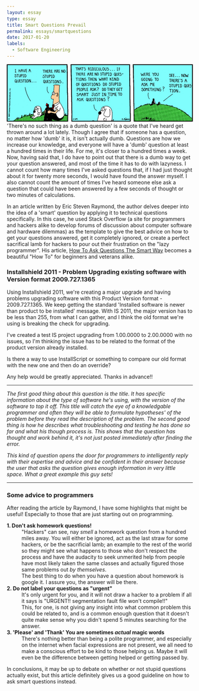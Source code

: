 ```yaml
---
layout: essay
type: essay
title: Smart Questions Prevail
permalink: essays/smartquestions
date: 2017-01-20
labels:
  - Software Engineering
---
```

<img class="ui large center floated rounded image" src="../images/dilbert.jpg">
'There's no such thing as a dumb question' is a quote that I've heard get thrown around a lot lately. Though I agree that if someone has a question, no matter how 'dumb' it is, it isn't actually dumb. Questions are how we increase our knowledge, and everyone will have a 'dumb' question at least a hundred times in their life. For me, it's closer to a hundred times a week. Now, having said that, I do have to point out that there is a dumb way to get your question answered, and most of the time it has to do with lazyness. I cannot count how many times I've asked questions that, if I had just thought about it for twenty more seconds, I would have found the answer myself. I also cannot count the amount of times I've heard someone else ask a question that could have been answered by a few seconds of thought or two minutes of calculations.

In an article written by Eric Steven Raymond, the author delves deeper into the idea of a 'smart' question by applying it to technical questions specifically. In this case, he used Stack Overflow (a site for programmers and hackers alike to develop forums of discussion about computer software and hardware dilemmas) as the template to give the best advice on how to get your questions answered, get it completely ignored, or create a perfect sacrifical lamb for hackers to pour out their frustration on the "lazy programmer". His article, [How To Ask Questions The Smart Way]("http://www.catb.org/esr/faqs/smart-questions.html") becomes a beautiful "How To" for beginners and veterans alike.

<h3> Installshield 2011 - Problem Upgrading existing software with Version format 2009.727.1365 </h3>
Using Installshield 2011, we're creating a major upgrade and having problems upgrading software with this Product Version format - 2009.727.1365. We keep getting the standard 'Installed software is newer than product to be installed' message. With IS 2011, the major version has to be less than 255, from what I can gather, and I think the old format we're using is breaking the check for upgrading.

I've created a test IS project upgrading from 1.00.0000 to 2.00.0000 with no issues, so I'm thinking the issue has to be related to the format of the product version already installed.

Is there a way to use InstallScript or something to compare our old format with the new one and then do an override?

Any help would be greatly appreciated. Thanks in advance!!

---
*The first good thing about this question is the title. It has specific information about the type of software he's using, with the version of the software to top it off. This title will catch the eye of a knowledgable programmer and often they will be able to formulate hypotheses' of the problem before they read the description of the problem. The second good thing is how he describes what troubleshooting and testing he has done so far and what his though process is. This shows that the question has thought and work behind it, it's not just posted immediately after finding the error.*

*This kind of question opens the door for programmers to intelligently reply with their expertise and advice and be confident in their answer because the user that asks the question gives enough information in very little space. What a great example this guy sets!*

---
<h3> Some advice to programmers</h3>
<p>After reading the article by Raymond, I have some highlights that might be useful! Especially to those that are just starting out on programming.</p>
<dl>
<dt><strong>1. Don't ask homework questions!</strong></dt>
  <dd>"Hackers" can see, nay<i> smell </i>a homework question from a hundred miles away. You will either be ignored, act as the last straw for some hackers, or be the sacrificial lamb; an example to the rest of the world so they might see what happens to those who don't respect the process and have the audacity to seek unmerited help from people have most likely taken the same classes and actually figured those same problems out<i> by themselves</i>.</dd>
  <dd>The best thing to do when you have a question about homework is google it. I assure you, the answer will be there.</dd>
  <dt><strong>2. Do not label your questions as "urgent"</strong></dt>
  <dd>It's only urgent for you, and it will not draw a hacker to a problem if all it says is "URGENT!! segmentation fault file won't compile!!"</dd>
  <dd>This, for one, is not giving any insight into what common problem this could be related to, and is a common enough question that it doesn't quite make sense why you didn't spend 5 minutes searching for the answer.</dd>
  <dt><strong>3. 'Please' and 'Thank' You are sometimes <i>actual</i> magic words</strong></dt>
  <dd>There's nothing better than being a polite programmer, and especially on the internet when facial expressions are not present, we all need to make a conscious effort to be kind to those helping us. Maybe it will even be the difference between getting helped or getting passed by.</dd>

</dl>

In conclusions, it may be up to debate on whether or not stupid questions actually exist, but this article definitely gives us a good guideline on how to ask smart questions instead.
